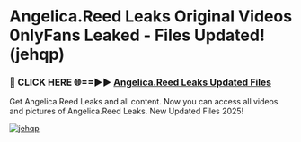 # Angelica.Reed Leaks Original Videos 0nlyFans Leaked - Files Updated! (jehqp)

<h3>🔴 CLICK HERE 🌐==►► <a href="https://tinyurl.com/ms9xzufz" rel="nofollow">Angelica.Reed Leaks Updated Files</a></h3>

Get Angelica.Reed Leaks and all content. Now you can access all videos and pictures of Angelica.Reed Leaks. New Updated Files 2025!

[![jehqp](https://i.imgur.com/ppqm5kG.gif)](https://tinyurl.com/ms9xzufz)
